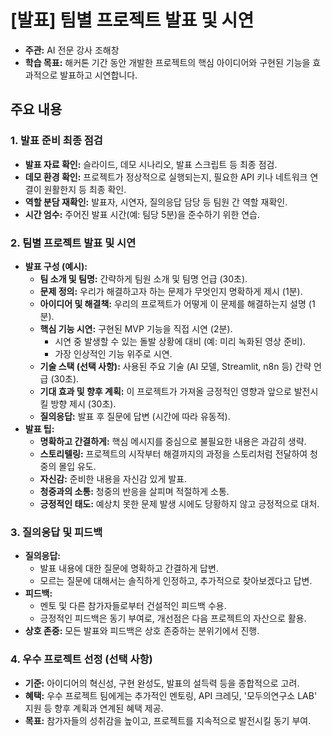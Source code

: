 # [발표] 팀별 프로젝트 발표 및 시연

- **주관:** AI 전문 강사 조해창
- **학습 목표:** 해커톤 기간 동안 개발한 프로젝트의 핵심 아이디어와 구현된 기능을 효과적으로 발표하고 시연합니다.

## 주요 내용

### 1. 발표 준비 최종 점검

*   **발표 자료 확인:** 슬라이드, 데모 시나리오, 발표 스크립트 등 최종 점검.
*   **데모 환경 확인:** 프로젝트가 정상적으로 실행되는지, 필요한 API 키나 네트워크 연결이 원활한지 등 최종 확인.
*   **역할 분담 재확인:** 발표자, 시연자, 질의응답 담당 등 팀원 간 역할 재확인.
*   **시간 엄수:** 주어진 발표 시간(예: 팀당 5분)을 준수하기 위한 연습.

### 2. 팀별 프로젝트 발표 및 시연

*   **발표 구성 (예시):**
    *   **팀 소개 및 팀명:** 간략하게 팀원 소개 및 팀명 언급 (30초).
    *   **문제 정의:** 우리가 해결하고자 하는 문제가 무엇인지 명확하게 제시 (1분).
    *   **아이디어 및 해결책:** 우리의 프로젝트가 어떻게 이 문제를 해결하는지 설명 (1분).
    *   **핵심 기능 시연:** 구현된 MVP 기능을 직접 시연 (2분).
        *   시연 중 발생할 수 있는 돌발 상황에 대비 (예: 미리 녹화된 영상 준비).
        *   가장 인상적인 기능 위주로 시연.
    *   **기술 스택 (선택 사항):** 사용된 주요 기술 (AI 모델, Streamlit, n8n 등) 간략 언급 (30초).
    *   **기대 효과 및 향후 계획:** 이 프로젝트가 가져올 긍정적인 영향과 앞으로 발전시킬 방향 제시 (30초).
    *   **질의응답:** 발표 후 질문에 답변 (시간에 따라 유동적).
*   **발표 팁:**
    *   **명확하고 간결하게:** 핵심 메시지를 중심으로 불필요한 내용은 과감히 생략.
    *   **스토리텔링:** 프로젝트의 시작부터 해결까지의 과정을 스토리처럼 전달하여 청중의 몰입 유도.
    *   **자신감:** 준비한 내용을 자신감 있게 발표.
    *   **청중과의 소통:** 청중의 반응을 살피며 적절하게 소통.
    *   **긍정적인 태도:** 예상치 못한 문제 발생 시에도 당황하지 않고 긍정적으로 대처.

### 3. 질의응답 및 피드백

*   **질의응답:**
    *   발표 내용에 대한 질문에 명확하고 간결하게 답변.
    *   모르는 질문에 대해서는 솔직하게 인정하고, 추가적으로 찾아보겠다고 답변.
*   **피드백:**
    *   멘토 및 다른 참가자들로부터 건설적인 피드백 수용.
    *   긍정적인 피드백은 동기 부여로, 개선점은 다음 프로젝트의 자산으로 활용.
*   **상호 존중:** 모든 발표와 피드백은 상호 존중하는 분위기에서 진행.

### 4. 우수 프로젝트 선정 (선택 사항)

*   **기준:** 아이디어의 혁신성, 구현 완성도, 발표의 설득력 등을 종합적으로 고려.
*   **혜택:** 우수 프로젝트 팀에게는 추가적인 멘토링, API 크레딧, '모두의연구소 LAB' 지원 등 향후 계획과 연계된 혜택 제공.
*   **목표:** 참가자들의 성취감을 높이고, 프로젝트를 지속적으로 발전시킬 동기 부여.